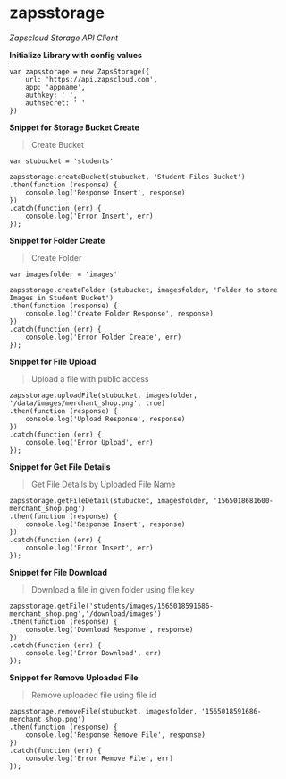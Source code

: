 # zapsstorage
_Zapscloud Storage API Client_

**Initialize Library with config values**
    
    var zapsstorage = new ZapsStorage({
        url: 'https://api.zapscloud.com',
        app: 'appname',
        authkey: ' ',
        authsecret: ' '
    })


**Snippet for Storage Bucket Create**

> Create Bucket

    var stubucket = 'students'
    
    zapsstorage.createBucket(stubucket, 'Student Files Bucket')
    .then(function (response) {
        console.log('Response Insert', response)
    })
    .catch(function (err) {
        console.log('Error Insert', err)
    });

**Snippet for Folder Create**

> Create Folder

    var imagesfolder = 'images'
    
    zapsstorage.createFolder (stubucket, imagesfolder, 'Folder to store Images in Student Bucket') 
    .then(function (response) {
        console.log('Create Folder Response', response)
    })
    .catch(function (err) {
        console.log('Error Folder Create', err)
    });


**Snippet for File Upload**

> Upload a file with public access

    zapsstorage.uploadFile(stubucket, imagesfolder, '/data/images/merchant_shop.png', true)
    .then(function (response) {
        console.log('Upload Response', response)
    })
    .catch(function (err) {
        console.log('Error Upload', err)
    });


**Snippet for Get File Details**

> Get File Details by Uploaded File Name

    zapsstorage.getFileDetail(stubucket, imagesfolder, '1565018681600-merchant_shop.png')
    .then(function (response) {
        console.log('Response Insert', response)
    })
    .catch(function (err) {
        console.log('Error Insert', err)
    });


**Snippet for File Download**

> Download a file in given folder using file key

    zapsstorage.getFile('students/images/1565018591686-merchant_shop.png','/download/images')
    .then(function (response) {
        console.log('Download Response', response)
    })
    .catch(function (err) {
        console.log('Error Download', err)
    });

**Snippet for Remove Uploaded File**

> Remove uploaded file using file id

    zapsstorage.removeFile(stubucket, imagesfolder, '1565018591686-merchant_shop.png')
    .then(function (response) {
        console.log('Response Remove File', response)
    })
    .catch(function (err) {
        console.log('Error Remove File', err)
    });
